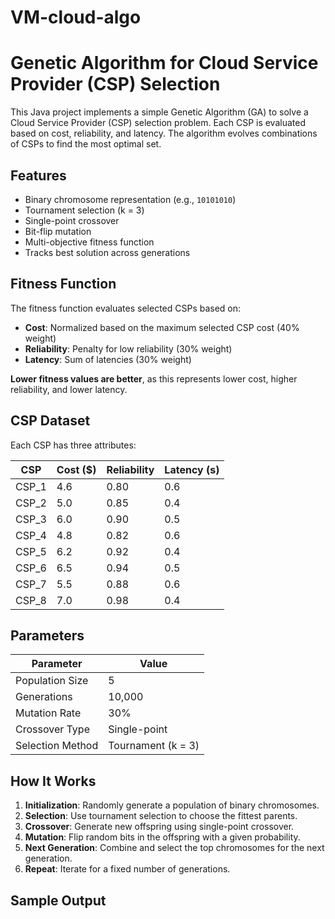 # VM-cloud-algo

# Genetic Algorithm for Cloud Service Provider (CSP) Selection

This Java project implements a simple Genetic Algorithm (GA) to solve a Cloud Service Provider (CSP) selection problem. Each CSP is evaluated based on cost, reliability, and latency. The algorithm evolves combinations of CSPs to find the most optimal set.

## Features

- Binary chromosome representation (e.g., `10101010`)
- Tournament selection (k = 3)
- Single-point crossover
- Bit-flip mutation
- Multi-objective fitness function
- Tracks best solution across generations

## Fitness Function

The fitness function evaluates selected CSPs based on:

- **Cost**: Normalized based on the maximum selected CSP cost (40% weight)
- **Reliability**: Penalty for low reliability (30% weight)
- **Latency**: Sum of latencies (30% weight)

**Lower fitness values are better**, as this represents lower cost, higher reliability, and lower latency.

## CSP Dataset

Each CSP has three attributes:

| CSP     | Cost ($) | Reliability | Latency (s) |
|---------|----------|-------------|-------------|
| CSP_1   | 4.6      | 0.80        | 0.6         |
| CSP_2   | 5.0      | 0.85        | 0.4         |
| CSP_3   | 6.0      | 0.90        | 0.5         |
| CSP_4   | 4.8      | 0.82        | 0.6         |
| CSP_5   | 6.2      | 0.92        | 0.4         |
| CSP_6   | 6.5      | 0.94        | 0.5         |
| CSP_7   | 5.5      | 0.88        | 0.6         |
| CSP_8   | 7.0      | 0.98        | 0.4         |

## Parameters

| Parameter        | Value     |
|------------------|-----------|
| Population Size  | 5         |
| Generations      | 10,000    |
| Mutation Rate    | 30%       |
| Crossover Type   | Single-point |
| Selection Method | Tournament (k = 3) |

## How It Works

1. **Initialization**: Randomly generate a population of binary chromosomes.
2. **Selection**: Use tournament selection to choose the fittest parents.
3. **Crossover**: Generate new offspring using single-point crossover.
4. **Mutation**: Flip random bits in the offspring with a given probability.
5. **Next Generation**: Combine and select the top chromosomes for the next generation.
6. **Repeat**: Iterate for a fixed number of generations.

## Sample Output

